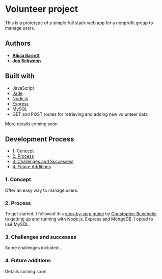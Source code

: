 # Volunteer project
This is a prototype of a simple full stack web app for a nonprofit group to manage users. 

## Authors

* [**Alicia Barrett**](https://github.com/Aliciawyse)
* [**Jon Schwenn**](https://twitter.com/jonschwenn)


## Built with

* JavaScript
* [Jade](http://jade-lang.com/)
* [Node.js](https://nodejs.org/en/)
* [Express](https://expressjs.com/)
* MySQL
* GET and POST routes for retrieving and adding new volunteer data

More details coming soon. 

## Development Process

* [1. Concept](#1-concept)
* [2. Process](#2-process)
* [3. Challenges and Successes!](#3-challenges-and-successes)
* [4. Future Additions](#4-future-additions)


### 1. Concept

Offer an easy way to manage users.   

### 2. Process

To get started, I followed this [step-by-step guide](https://closebrace.com/tutorials/2017-03-02/the-dead-simple-step-by-step-guide-for-front-end-developers-to-getting-up-and-running-with-nodejs-express-and-mongodb) by [Christopher Buecheler](https://closebrace.com/u/cwbuecheler) to getting up and running with Node.js, Express and MongoDB. I opted to use MySQL.

### 3. Challenges and successes

Some challenges included...
        

### 4. Future additions

Details coming soon. 
